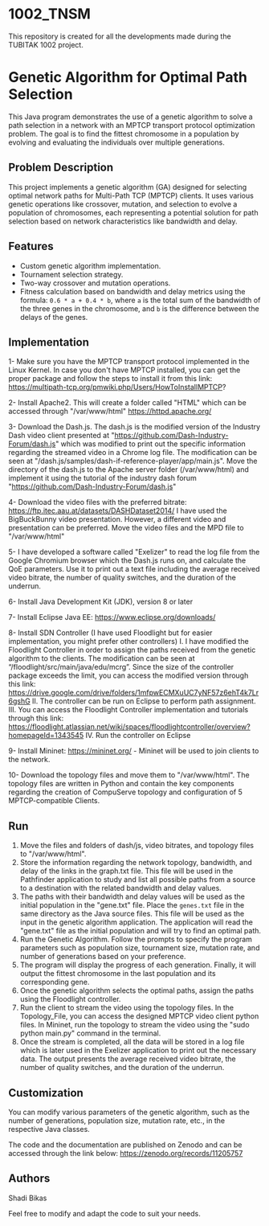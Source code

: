 # 1002_TNSM
This repository is created for all the developments made during the TUBITAK 1002 project.

# Genetic Algorithm for Optimal Path Selection

This Java program demonstrates the use of a genetic algorithm to solve a path selection in a network with an MPTCP transport protocol optimization problem. The goal is to find the fittest chromosome in a population by evolving and evaluating the individuals over multiple generations.

## Problem Description

This project implements a genetic algorithm (GA) designed for selecting optimal network paths for Multi-Path TCP (MPTCP) clients. It uses various genetic operations like crossover, mutation, and selection to evolve a population of chromosomes, each representing a potential solution for path selection based on network characteristics like bandwidth and delay.

## Features
- Custom genetic algorithm implementation.
- Tournament selection strategy.
- Two-way crossover and mutation operations.
- Fitness calculation based on bandwidth and delay metrics using the formula: `0.6 * a + 0.4 * b`, where `a` is the total sum of the bandwidth of the three genes in the chromosome, and `b` is the difference between the delays of the genes.


## Implementation

1- Make sure you have the MPTCP transport protocol implemented in the Linux Kernel. In case you don't have MPTCP installed, you can get the proper package and follow the steps to install it from this link: https://multipath-tcp.org/pmwiki.php/Users/HowToInstallMPTCP?

2- Install Apache2. This will create a folder called "HTML" which can be accessed through "/var/www/html"
https://httpd.apache.org/

3- Download the Dash.js. The dash.js is the modified version of the Industry Dash video client presented at "https://github.com/Dash-Industry-Forum/dash.js" which was modified to print out the specific information regarding the streamed video in a Chrome log file. The modification can be seen at "/dash.js/samples/dash-if-reference-player/app/main.js". Move the directory of the dash.js to the Apache server folder (/var/www/html) and implement it using the tutorial of the industry dash forum "https://github.com/Dash-Industry-Forum/dash.js"

4- Download the video files with the preferred bitrate:
https://ftp.itec.aau.at/datasets/DASHDataset2014/
I have used the BigBuckBunny video presentation. However, a different video and presentation can be preferred. Move the video files and the MPD file to "/var/www/html"

5- I have developed a software called "Exelizer" to read the log file from the Google Chromium browser which the Dash.js runs on, and calculate the QoE parameters. Use it to print out a text file including the average received video bitrate, the number of quality switches, and the duration of the underrun. 

6- Install Java Development Kit (JDK), version 8 or later

7- Install Eclipse Java EE: https://www.eclipse.org/downloads/

8- Install SDN Controller (I have used Floodlight but for easier implementation, you might prefer other controllers)
I.	I have modified the Floodlight Controller in order to assign the paths received from the genetic algorithm to the clients. The modification can be seen at “/floodlight/src/main/java/edu/mcrg”. Since the size of the controller package exceeds the limit, you can access the modified version through this link: https://drive.google.com/drive/folders/1mfpwECMXuUC7yNF57z6ehT4k7Lr6gshG
II.	The controller can be run on Eclipse to perform path assignment. 
III.	You can access the Floodlight Controller implementation and tutorials through this link: https://floodlight.atlassian.net/wiki/spaces/floodlightcontroller/overview?homepageId=1343545
IV.	Run the controller on Eclipse

9- Install Mininet: https://mininet.org/ - Mininet will be used to join clients to the network. 

10- Download the topology files and move them to "/var/www/html".  The topology files are written in Python and contain the key components regarding the creation of CompuServe topology and configuration of 5 MPTCP-compatible Clients.




## Run
1. Move the files and folders of dash/js, video bitrates, and topology files to "/var/www/html".
2. Store the information regarding the network topology, bandwidth, and delay of the links in the graph.txt file. This file will be used in the Pathfinder application to study and list all possible paths from a source to a destination with the related bandwidth and delay values. 
3. The paths with their bandwidth and delay values will be used as the initial population in the "gene.txt" file. Place the `genes.txt` file in the same directory as the Java source files. This file will be used as the input in the genetic algorithm application. The application will read the "gene.txt" file as the initial population and will try to find an optimal path.
4. Run the Genetic Algorithm. Follow the prompts to specify the program parameters such as population size, tournament size, mutation rate, and number of generations based on your preference.
5. The program will display the progress of each generation. Finally, it will output the fittest chromosome in the last population and its corresponding gene.
6. Once the genetic algorithm selects the optimal paths, assign the paths using the Floodlight controller. 
7. Run the client to stream the video using the topology files. In the Topology_File, you can access the designed MPTCP video client python files. In Mininet, run the topology to stream the video using the "sudo python main.py" command in the terminal.
8. Once the stream is completed, all the data will be stored in a log file which is later used in the Exelizer application to print out the necessary data. The output presents the average received video bitrate, the number of quality switches, and the duration of the underrun. 


## Customization
You can modify various parameters of the genetic algorithm, such as the number of generations, population size, mutation rate, etc., in the respective Java classes.

The code and the documentation are published on Zenodo and can be accessed through the link below:
https://zenodo.org/records/11205757


## Authors
Shadi Bikas




Feel free to modify and adapt the code to suit your needs.


